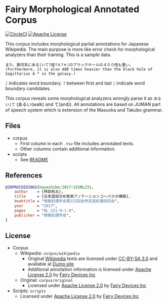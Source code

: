 

# Fairy Morphological Annotated Corpus

[![CircleCI](https://circleci.com/gh/FairyDevicesRD/FairyMaCorpus.svg?style=svg)](https://circleci.com/gh/FairyDevicesRD/FairyMaCorpus)
[![Apache License](http://img.shields.io/badge/license-APACHE2-blue.svg)](http://www.apache.org/licenses/LICENSE-2.0)

This corpus includes morphological partial annotations for Japanese Wikipedia.
The main purpose is more like error check for morphological analyzers than their training.
This is a sample data.

```
また、銀河系にある|いて?座?Ａ?＊|のブラックホールの４００倍も重い。
(Furthermore, it is also 400 times heavier than the black hole of Sagittarius A * in the galaxy.)
```

``|`` indicates word boundary.
``?`` between first and last ``|`` indicate word boundary candidates.

This corpus reveals some morphological analyzers wrongly parse it as ``あるい|て`` (あるい(walk) and て(and)).
All annotations are based on JUMAN part of speech system which is extension of the Masuoka and Takubo grammar.


## Files

- corpus
    - First column in each ``.tsv`` file includes annotated texts.
    - Other columns contain additional information.
- scripts
   - See [README](scripts/README.md)


## References

```bib
@INPROCEEDINGS{hayashibe:2017:SIGNL231,
    author    = {林部祐太},
    title     = {日本語部分形態素アノテーションコーパスの構築},
    booktitle = "情報処理学会第231回自然言語処理研究会",
    year      = "2017",
    pages     = "NL-231-9:1-8",
    publisher = "情報処理学会",
}
```


## License

- Corpus
    - Wikipedia: ``corpus/wikipedia``
        - Original [Wikipedia](https://ja.wikipedia.org) texts are licensed under [CC-BY-SA 3.0](https://creativecommons.org/licenses/by-sa/3.0/) and available at [Dump site](https://dumps.wikimedia.org/jawiki/)
        - Additional annotation information is licensed under [Apache License 2.0](http://www.apache.org/licenses/LICENSE-2.0) by [Fairy Devices Inc](http://www.fairydevices.jp/)
    - Original: ``corpus/original``
        - Licensed under [Apache License 2.0](http://www.apache.org/licenses/LICENSE-2.0) by [Fairy Devices Inc](http://www.fairydevices.jp/)
- Scripts: ``scripts``
    - Licensed under [Apache License 2.0](http://www.apache.org/licenses/LICENSE-2.0) by [Fairy Devices Inc](http://www.fairydevices.jp/)


